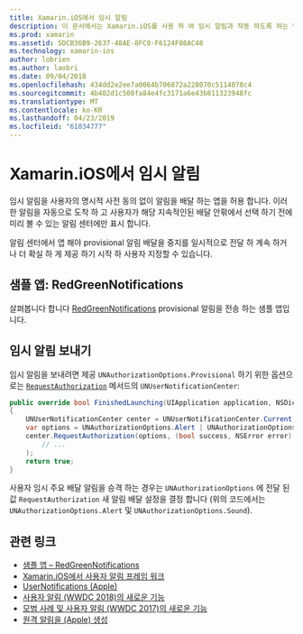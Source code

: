 ```yaml
---
title: Xamarin.iOS에서 임시 알림
description: 이 문서에서는 Xamarin.iOS를 사용 하 여 임시 알림과 작동 하도록 하는 방법을 설명 합니다. 임시 알림, iOS 12에에서 도입 된 명시적 사용자 권한 없이 자동 알림을 보내도록 응용 프로그램을 허용 합니다.
ms.prod: xamarin
ms.assetid: 5DCB36B9-2637-48AE-8FC0-F6124F08AC48
ms.technology: xamarin-ios
author: lobrien
ms.author: laobri
ms.date: 09/04/2018
ms.openlocfilehash: 434dd2e2ee7a0064b706872a228070c5114078c4
ms.sourcegitcommit: 4b402d1c508fa84e4fc3171a6e43b811323948fc
ms.translationtype: MT
ms.contentlocale: ko-KR
ms.lasthandoff: 04/23/2019
ms.locfileid: "61034777"
---
```

# <a name="provisional-notifications-in-xamarinios"></a>Xamarin.iOS에서 임시 알림

임시 알림을 사용자의 명시적 사전 동의 없이 알림을 배달 하는 앱을 허용 합니다. 이러한 알림을 자동으로 도착 하 고 사용자가 해당 지속적인된 배달 안팎에서 선택 하기 전에 미리 볼 수 있는 알림 센터에만 표시 합니다.

알림 센터에서 앱 해야 provisional 알림 배달을 중지를 일시적으로 전달 하 계속 하거나 더 확실 하 게 제공 하기 시작 하 사용자 지정할 수 있습니다.

## <a name="sample-app-redgreennotifications"></a>샘플 앱: RedGreenNotifications

살펴봅니다 합니다 [RedGreenNotifications](https://developer.xamarin.com/samples/monotouch/iOS12/RedGreenNotifications) provisional 알림을 전송 하는 샘플 앱입니다.

## <a name="sending-provisional-notifications"></a>임시 알림 보내기

임시 알림을 보내려면 제공 `UNAuthorizationOptions.Provisional` 하기 위한 옵션으로는 [`RequestAuthorization`](xref:UserNotifications.UNUserNotificationCenter.RequestAuthorization*)
메서드의 `UNUserNotificationCenter`:

```csharp
public override bool FinishedLaunching(UIApplication application, NSDictionary launchOptions)
{
    UNUserNotificationCenter center = UNUserNotificationCenter.Current;
    var options = UNAuthorizationOptions.Alert | UNAuthorizationOptions.Sound | UNAuthorizationOptions.Provisional;
    center.RequestAuthorization(options, (bool success, NSError error) => {
        // ...
    );
    return true;
}
```

사용자 임시 주요 배달 알림을 승격 하는 경우는 `UNAuthorizationOptions` 에 전달 된 값 `RequestAuthorization` 새 알림 배달 설정을 결정 합니다 (위의 코드에서는 `UNAuthorizationOptions.Alert` 및 `UNAuthorizationOptions.Sound`).

## <a name="related-links"></a>관련 링크

- [샘플 앱 – RedGreenNotifications](https://developer.xamarin.com/samples/monotouch/iOS12/RedGreenNotifications)
- [Xamarin.iOS에서 사용자 알림 프레임 워크](~/ios/platform/user-notifications/index.md)
- [UserNotifications (Apple)](https://developer.apple.com/documentation/usernotifications?language=objc)
- [사용자 알림 (WWDC 2018)의 새로운 기능](https://developer.apple.com/videos/play/wwdc2018/710/)
- [모범 사례 및 사용자 알림 (WWDC 2017)의 새로운 기능](https://developer.apple.com/videos/play/wwdc2017/708/)
- [원격 알림을 (Apple) 생성](https://developer.apple.com/documentation/usernotifications/setting_up_a_remote_notification_server/generating_a_remote_notification)
